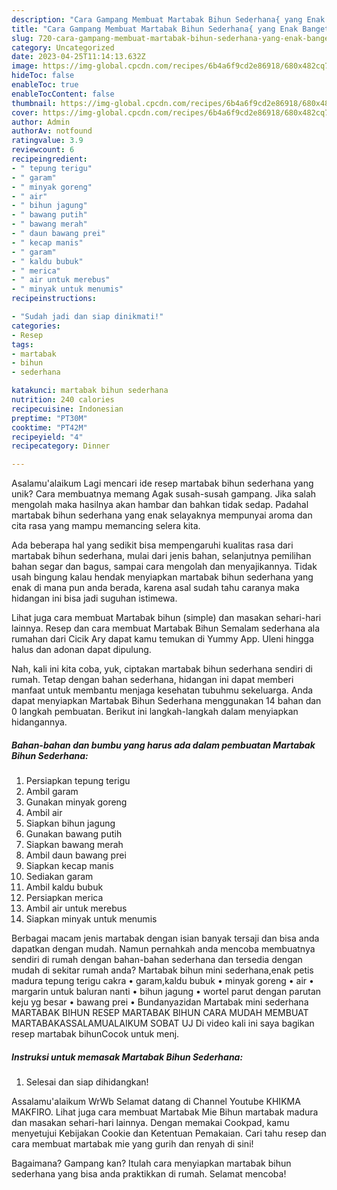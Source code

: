 ```yaml
---
description: "Cara Gampang Membuat Martabak Bihun Sederhana{ yang Enak Banget"
title: "Cara Gampang Membuat Martabak Bihun Sederhana{ yang Enak Banget"
slug: 720-cara-gampang-membuat-martabak-bihun-sederhana-yang-enak-banget
category: Uncategorized
date: 2023-04-25T11:14:13.632Z
image: https://img-global.cpcdn.com/recipes/6b4a6f9cd2e86918/680x482cq70/martabak-bihun-sederhana-foto-resep-utama.jpg
hideToc: false
enableToc: true
enableTocContent: false
thumbnail: https://img-global.cpcdn.com/recipes/6b4a6f9cd2e86918/680x482cq70/martabak-bihun-sederhana-foto-resep-utama.jpg
cover: https://img-global.cpcdn.com/recipes/6b4a6f9cd2e86918/680x482cq70/martabak-bihun-sederhana-foto-resep-utama.jpg
author: Admin
authorAv: notfound
ratingvalue: 3.9
reviewcount: 6
recipeingredient:
- " tepung terigu"
- " garam"
- " minyak goreng"
- " air"
- " bihun jagung"
- " bawang putih"
- " bawang merah"
- " daun bawang prei"
- " kecap manis"
- " garam"
- " kaldu bubuk"
- " merica"
- " air untuk merebus"
- " minyak untuk menumis"
recipeinstructions:

- "Sudah jadi dan siap dinikmati!"
categories:
- Resep
tags:
- martabak
- bihun
- sederhana

katakunci: martabak bihun sederhana 
nutrition: 240 calories
recipecuisine: Indonesian
preptime: "PT30M"
cooktime: "PT42M"
recipeyield: "4"
recipecategory: Dinner

---
```



Asalamu'alaikum Lagi mencari ide resep martabak bihun sederhana yang unik? Cara membuatnya memang Agak susah-susah gampang. Jika salah mengolah maka hasilnya akan hambar dan bahkan tidak sedap. Padahal martabak bihun sederhana yang enak selayaknya mempunyai aroma dan cita rasa yang mampu memancing selera kita.


Ada beberapa hal yang sedikit bisa mempengaruhi kualitas rasa dari martabak bihun sederhana, mulai dari jenis bahan, selanjutnya pemilihan bahan segar dan bagus, sampai cara mengolah dan menyajikannya. Tidak usah bingung kalau hendak menyiapkan martabak bihun sederhana yang enak di mana pun anda berada, karena asal sudah tahu caranya maka hidangan ini bisa jadi suguhan istimewa.

Lihat juga cara membuat Martabak bihun (simple) dan masakan sehari-hari lainnya. Resep dan cara membuat Martabak Bihun Semalam sederhana ala rumahan dari Cicik Ary dapat kamu temukan di Yummy App. Uleni hingga halus dan adonan dapat dipulung.


Nah, kali ini kita coba, yuk, ciptakan martabak bihun sederhana sendiri di rumah. Tetap dengan bahan sederhana, hidangan ini dapat memberi manfaat untuk membantu menjaga kesehatan tubuhmu sekeluarga. Anda dapat menyiapkan Martabak Bihun Sederhana menggunakan 14 bahan dan 0 langkah pembuatan. Berikut ini langkah-langkah dalam menyiapkan hidangannya.

<!--inarticleads1-->

##### Bahan-bahan dan bumbu yang harus ada dalam pembuatan Martabak Bihun Sederhana:

1. Persiapkan  tepung terigu
1. Ambil  garam
1. Gunakan  minyak goreng
1. Ambil  air
1. Siapkan  bihun jagung
1. Gunakan  bawang putih
1. Siapkan  bawang merah
1. Ambil  daun bawang prei
1. Siapkan  kecap manis
1. Sediakan  garam
1. Ambil  kaldu bubuk
1. Persiapkan  merica
1. Ambil  air untuk merebus
1. Siapkan  minyak untuk menumis


Berbagai macam jenis martabak dengan isian banyak tersaji dan bisa anda dapatkan dengan mudah. Namun pernahkah anda mencoba membuatnya sendiri di rumah dengan bahan-bahan sederhana dan tersedia dengan mudah di sekitar rumah anda? Martabak bihun mini sederhana,enak petis madura tepung terigu cakra • garam,kaldu bubuk • minyak goreng • air • margarin untuk baluran nanti • bihun jagung • wortel parut dengan parutan keju yg besar • bawang prei • Bundanyazidan Martabak mini sederhana MARTABAK BIHUN RESEP MARTABAK BIHUN CARA MUDAH MEMBUAT MARTABAKASSALAMUALAIKUM SOBAT UJ Di video kali ini saya bagikan resep martabak bihunCocok untuk menj. 

<!--inarticleads2-->

##### Instruksi untuk memasak Martabak Bihun Sederhana:


1. Selesai dan siap dihidangkan!

Assalamu&#39;alaikum WrWb Selamat datang di Channel Youtube KHIKMA MAKFIRO. Lihat juga cara membuat Martabak Mie Bihun martabak madura dan masakan sehari-hari lainnya. Dengan memakai Cookpad, kamu menyetujui Kebijakan Cookie dan Ketentuan Pemakaian. Cari tahu resep dan cara membuat martabak mie yang gurih dan renyah di sini! 

Bagaimana? Gampang kan? Itulah cara menyiapkan martabak bihun sederhana yang bisa anda praktikkan di rumah. Selamat mencoba!
